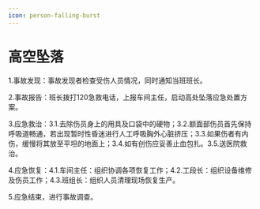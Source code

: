 ```yaml
---
icon: person-falling-burst
---
```


# 高空坠落

1.事故发现：事故发现者检查受伤人员情况，同时通知当班班长。

2.事故报告：班长拨打120急救电话，上报车间主任，启动高处坠落应急处置方案。

3.应急救治：3.1.去除伤员身上的用具及口袋中的硬物；3.2.额面部伤员首先保持呼吸道畅通，若出现暂时性昏迷进行人工呼吸胸外心脏挤压；3.3.如果伤者有内伤，缓慢将其放至平坦的地面上；3.4.如有创伤应妥善止血包扎。3.5.送医院救治。

4.应急恢复：4.1.车间主任：组织协调各项恢复工作；4.2.工段长：组织设备维修及伤员工作；4.3.班组长：组织人员清理现场恢复生产。

5.应急结束，进行事故调查。